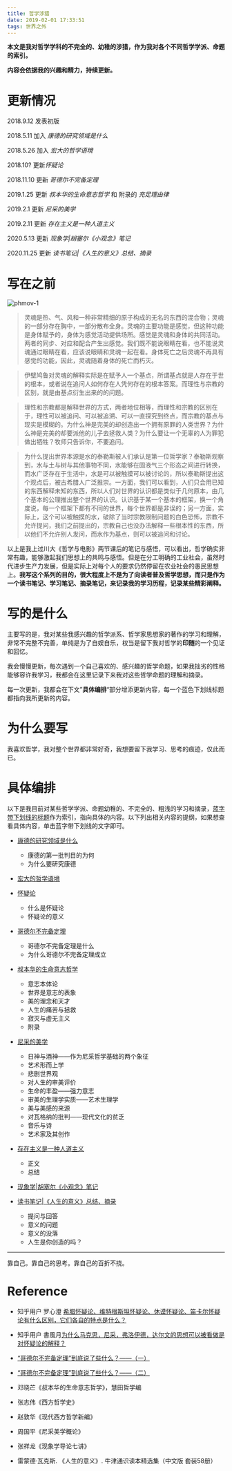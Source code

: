 ```yaml
---
title: 哲学涉猎
date: 2019-02-01 17:33:51
tags: 世界之外
---
```


**本文是我对哲学学科的不完全的、幼稚的涉猎，作为我对各个不同哲学学派、命题的索引。**

**内容会依据我的兴趣和精力，持续更新。**

<!--more-->

# 更新情况

2018.9.12 发表初版

2018.5.11 加入 *康德的研究领域是什么* 

2018.5.26 加入 *宏大的哲学语境* 

2018.10?  更新*怀疑论* 

2018.11.10 更新 *哥德尔不完备定理* 

2019.1.25 更新 *叔本华的生命意志哲学* 和 附录的 *充足理由律* 

2019.2.1 更新 *尼采的美学* 

2019.2.11 更新 *存在主义是一种人道主义* 

2020.5.13 更新 *现象学|胡塞尔《小观念》笔记* 

2020.11.25 更新 *读书笔记|《人生的意义》总结、摘录* 

# 写在之前

<img src="https://gitee.com/clownaxcvd/blogimg/raw/master/img/phmov-1.jpg" alt="phmov-1" align="center" />

> 灵魂是热、气、风和一种非常精细的原子构成的无名的东西的混合物；灵魂的一部分存在胸中，一部分散布全身。灵魂的主要功能是感觉，但这种功能是身体赋予的，身体为感觉活动提供场所。感觉是灵魂和身体的共同活动。两者的同步、对应和配合产生出感觉。我们既不能说眼睛在看，也不能说灵魂通过眼睛在看，应该说眼睛和灵魂一起在看。身体死亡之后灵魂不再具有感觉的功能，因此，灵魂随着身体的死亡而朽灭。

> 伊壁鸠鲁对灵魂的解释实际是在赋予人一个基点，所谓基点就是人存在于世的根本，或者说在追问人如何存在人凭何存在的根本答案。而理性与宗教的区别，就是由基点衍生出来的的问题。


> 理性和宗教都是解释世界的方式，两者地位相等，而理性和宗教的区别在于，理性可以被追问、可以被追溯、可以一直探究到终点，而宗教的基点与现实是模糊的。为什么神是完美的却创造出一个拥有原罪的人类世界？为什么神是完美的却要派他的儿子去拯救人类？为什么要让一个无辜的人为罪犯做出牺牲？牧师只告诉你，不要追问。

> 为什么提出世界本源是水的泰勒斯被人们承认是第一位哲学家？泰勒斯观察到，水与土与树与其他事物不同，水能够在固液气三个形态之间进行转换，而水广泛存在于生活中，水是可以被触摸可以被讨论的，所以泰勒斯提出这个观点后，被古希腊人广泛推崇。一方面，我们可以看到，人们只会用已知的东西解释未知的东西，所以人们对世界的认识都是类似于几何原本，由几个基本的公理推出整个世界的认识。认识基于某一个基本的框架，换一个角度说，每一个框架下都有不同的世界，每个世界都是非误的；另一方面，实际上，这个可以被触摸的水，破除了当时宗教限制问题的白色恐怖，宗教不允许提问，我们之前提出的，宗教自己也没办法解释一些根本性的东西，所以他们不允许别人发问，而水作为基点，则可以被追问和讨论。

以上是我上过川大《哲学与电影》两节课后的笔记与感悟，可以看出，哲学确实非常有趣，能够激起我们思想上的共鸣与感悟。但是在分工明确的工业社会，虽然时代进步生产力发展，但是实际上对每个人的要求仍然停留在农业社会的愚民思想上。**我写这个系列的目的，很大程度上不是为了向读者普及哲学思想，而只是作为一个读书笔记、学习笔记、摘录笔记，来记录我的学习历程，记录某些精彩阐释。**

# 写的是什么

主要写的是，我对某些我感兴趣的哲学派系、哲学家思想家的著作的学习和理解，非常不完整不完善，单纯是为了自娱自乐，权当是留下我对哲学的**印随**的一个见证和回忆。

我会慢慢更新，每次遇到一个自己喜欢的、感兴趣的哲学命题，如果我拙劣的性格能够容许我学习，我都会在这里记录下来我对这些哲学命题的理解和摘录。

每一次更新，我都会在下文”**具体编排**“部分增添更新内容，每一个蓝色下划线标题都指向我所更新的内容。

# 为什么要写

我喜欢哲学，我对整个世界都非常好奇，我想要留下我学习、思考的痕迹，仅此而已。

# 具体编排

以下是我目前对某些哲学学派、命题幼稚的、不完全的、粗浅的学习和摘录，[蓝字带下划线的标题]()作为索引，指向具体的内容。以下列出相关内容的提纲，如果想查看具体内容，单击蓝字带下划线的文字即可。

- [康德的研究领域是什么](http://www.yuuuuang.com/2018/05/11/《Kant的"纯粹理性批判"》学习笔记/)
  - 康德的第一批判目的为何
  - 为什么要研究康德


- [宏大的哲学语境](http://www.yuuuuang.com/2018/05/26/宏大的哲学语境/)


- [怀疑论](http://www.yuuuuang.com/2019/02/01/怀疑论/)
  - 什么是怀疑论
  - 怀疑论的意义


- [哥德尔不完备定理](http://www.yuuuuang.com/2018/11/10/Incompleteness-Theorem/)
  - 哥德尔不完备定理是什么
  - 为什么哥德尔不完备定理成立


- [叔本华的生命意志哲学](http://www.yuuuuang.com/2019/02/01/叔本华的生命意志哲学/)
  - 意志本体论
  - 世界是意志的表象
  - 美的理念和天才
  - 人生的痛苦与拯救
  - 寂灭与虚无主义
  - 附录


- [尼采的美学](http://www.yuuuuang.com/2019/02/01/尼采的美学/)
  - 日神与酒神——作为尼采哲学基础的两个象征
  - 艺术形而上学
  - 悲剧世界观
  - 对人生的审美评价
  - 生命的丰盈——强力意志
  - 审美的生理学实质——艺术生理学
  - 美与美感的来源
  - 对瓦格纳的批判——现代文化的贫乏
  - 音乐与诗
  - 艺术家及其创作


- [存在主义是一种人道主义](http://www.yuuuuang.com/2019/02/11/存在主义是一种人道主义/)
  - 正文
  - 总结


- [现象学|胡塞尔《小观念》笔记](http://www.yuuuuang.com/2020/05/13/现象学|胡塞尔《小观念》笔记/)


- [读书笔记|《人生的意义》总结、摘录](http://www.yuuuuang.com/2020/11/25/读书笔记-《人生的意义》总结、摘录/)
  - 提问与回答
  - 意义的问题
  - 意义的没落
  - 人生是你创造的吗？

------------

靠自己。靠自己的思考。靠自己的百折不挠。

# Reference

- 知乎用户 罗心澄 [希腊怀疑论、维特根斯坦怀疑论、休谟怀疑论、笛卡尔怀疑论有什么区别，它们各自的特点是什么？](https://www.zhihu.com/question/21639855/answer/22274768?utm_source=ZHShareTargetIDMore&utm_medium=social&utm_oi=710116727819603968)

- 知乎用户 書風月[为什么马克思，尼采，弗洛伊德，达尔文的思想可以被看做是对怀疑论的解释？](https://www.zhihu.com/question/45082641/answer/98499215)

- [“哥德尔不完备定理”到底说了些什么？——（一）](http://blog.sciencenet.cn/blog-409681-1067019.html)

- [“哥德尔不完备定理”到底说了些什么？——（二）](http://blog.sciencenet.cn/blog-409681-1067020.html)
- 邓晓芒《叔本华的生命意志哲学》，慧田哲学编

- 张志伟《西方哲学史》

- 赵敦华《现代西方哲学新编》

- 周国平《尼采美学概论》

- 张祥龙《现象学导论七讲》
- 雷蒙德·瓦克斯. 《人生的意义》. 牛津通识读本精选集（中文版 套装58册）